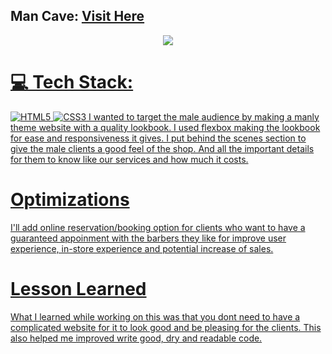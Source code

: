 ## Man Cave: <a href="https://mancaveshop.netlify.app">Visit Here</a>
<div align="center">
 <a href="https://mancaveshop.netlify.app">
 <img src="https://github.com/jjbcasas/jjbcasas/blob/de5384482771e8ceb7fc2ee209cd3b642c470b93/man-cave.gif"
 </a>
</div>
   
# 💻 Tech Stack:
   ![HTML5](https://img.shields.io/badge/html5-%23E34F26.svg?style=for-the-badge&logo=html5&logoColor=white) 
   ![CSS3](https://img.shields.io/badge/css3-%231572B6.svg?style=for-the-badge&logo=css3&logoColor=white) 
   I wanted to target the male audience by making a manly theme website with a quality lookbook. I used flexbox making the lookbook for ease and responsiveness it gives. I put behind
   the scenes section to give the male clients a good feel of the shop. And all the important details for them to know like our services and how much it costs.

# Optimizations
  I'll add online reservation/booking option for clients who want to have a guaranteed appoinment with the barbers they like for improve user experience, in-store experience and
  potential increase of sales.

# Lesson Learned
   What I learned while working on this was that you dont need to have a complicated website for it to look good and be pleasing for the clients. This also helped me improved
   write good, dry and readable code.
